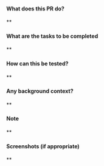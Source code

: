 #### What does this PR do?

\*\*

#### What are the tasks to be completed

\*\*

#### How can this be tested?

\*\*

#### Any background context?

\*\*

#### Note

\*\*

#### Screenshots (if appropriate)

\*\*
